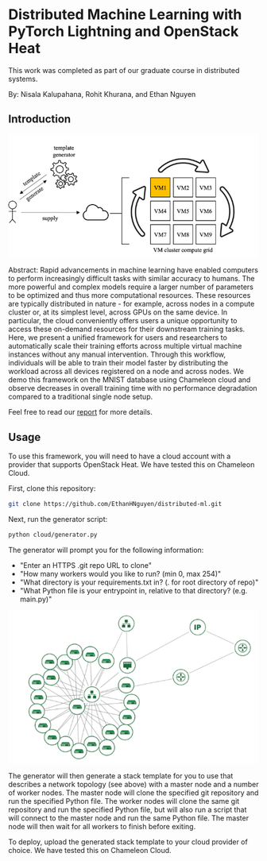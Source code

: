 # Distributed Machine Learning with PyTorch Lightning and OpenStack Heat
This work was completed as part of our graduate course in distributed systems.

By: Nisala Kalupahana, Rohit Khurana, and Ethan Nguyen

## Introduction
![](docs/fig1.png)

Abstract: Rapid advancements in machine learning have enabled computers to perform increasingly difficult tasks with similar accuracy to humans. The more powerful and complex models require a larger number of parameters to be optimized and thus more computational resources. These resources are typically distributed in nature - for example, across nodes in a compute cluster or, at its simplest level, across GPUs on the same device. In particular, the cloud conveniently offers users a unique opportunity to access these on-demand resources for their downstream training tasks. Here, we present a unified framework for users and researchers to automatically scale their training efforts across multiple virtual machine instances without any manual intervention. Through this workflow, individuals will be able to train their model faster by distributing the workload across all devices registered on a node and across nodes. We demo this framework on the MNIST database using Chameleon cloud and observe decreases in overall training time with no performance degradation compared to a traditional single node setup. 

Feel free to read our [report](docs/distributed_systems_final_paper.pdf) for more details.

## Usage
To use this framework, you will need to have a cloud account with a provider that supports OpenStack Heat. We have tested this on Chameleon Cloud.

First, clone this repository:
```bash
git clone https://github.com/EthanHNguyen/distributed-ml.git
```

Next, run the generator script:
```bash
python cloud/generator.py
```

The generator will prompt you for the following information:
* "Enter an HTTPS .git repo URL to clone"
* "How many workers would you like to run? (min 0, max 254)"
* "What directory is your requirements.txt in? (. for root directory of repo)"
* "What Python file is your entrypoint in, relative to that directory? (e.g. main.py)"

![](docs/fig2.png)

The generator will then generate a stack template for you to use that describes a network topology (see above) with a master node and a number of worker nodes. The master node will clone the specified git repository and run the specified Python file. The worker nodes will clone the same git repository and run the specified Python file, but will also run a script that will connect to the master node and run the same Python file. The master node will then wait for all workers to finish before exiting.

To deploy, upload the generated stack template to your cloud provider of choice. We have tested this on Chameleon Cloud.